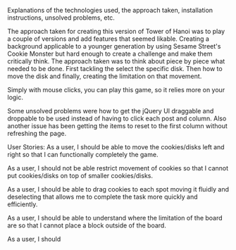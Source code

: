 Explanations of the technologies used, the approach taken, installation instructions, unsolved problems, etc.

The approach taken for creating this version of Tower of Hanoi was to play a couple of versions and add features that seemed likable. Creating a background applicable to a younger generation by using Sesame Street's Cookie Monster but hard enough to create a challenge and make them critically think.
The approach taken was to think about piece by piece what needed to be done. First tackling the select the specific disk. Then how to move the disk and finally, creating the limitation on that movement.

Simply with mouse clicks, you can play this game, so it relies more on your logic.

Some unsolved problems were how to get the jQuery UI draggable and droppable to be used instead of having to click each post and column. Also another issue has been getting the items to reset to the first column without refreshing the page.

User Stories:
As a user, I should be able to move the cookies/disks left and right so that I can functionally completely the game.

As a user, I should not be able restrict movement of cookies so that I cannot put cookies/disks on top of smaller cookies/disks.

As a user, I should be able to drag cookies to each spot moving it fluidly and deselecting that allows me to complete the task more quickly and efficiently.

As a user, I should be able to understand where the limitation of the board are so that I cannot place a block outside of the board.

As a user, I should
